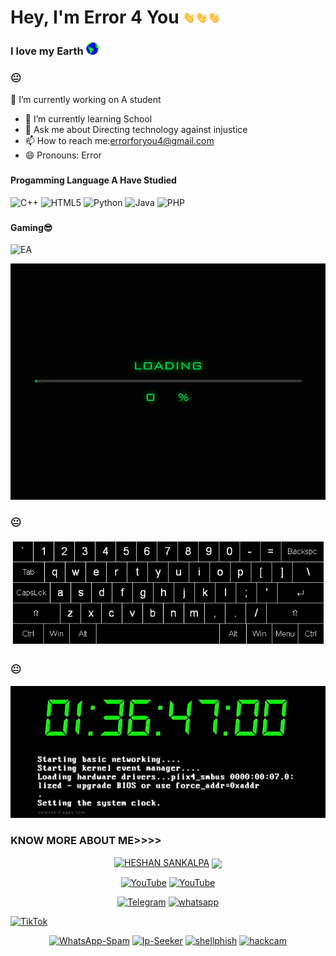 ### <h1>Hey, I'm Error 4 You <img src='https://raw.githubusercontent.com/Error-For-You/Error-For-You/main/Hi.gif' width=20px><img src='https://raw.githubusercontent.com/Error-For-You/Error-For-You/main/Hi.gif' width=20px><img src='https://raw.githubusercontent.com/Error-For-You/Error-For-You/main/Hi.gif' width=20px>

</h1>

### <p>I love my Earth  <img src='https://raw.githubusercontent.com/Error-For-You/Error-For-You/main/Earth.gif' width=20px></p>

### 😐

 🔭 I’m currently working on A student
- 🌱 I’m currently learning School
- 💬 Ask me about Directing technology against injustice
- 📫 How to reach me:errorforyou4@gmail.com
- 😄 Pronouns: Error

### <h4>Progamming Language A Have Studied</h4>

  ![C++](https://img.shields.io/badge/c++-%2300599C.svg?style=for-the-badge&logo=c%2B%2B&logoColor=white)    ![HTML5](https://img.shields.io/badge/html5-%23E34F26.svg?style=for-the-badge&logo=html5&logoColor=white)   ![Python](https://img.shields.io/badge/python-3670A0?style=for-the-badge&logo=python&logoColor=ffdd54)   ![Java](https://img.shields.io/badge/java-%23ED8B00.svg?style=for-the-badge&logo=java&logoColor=white)   ![PHP](https://img.shields.io/badge/php-%23777BB4.svg?style=for-the-badge&logo=php&logoColor=white)
  
  ### <h4>Gaming😎</h4>
  
 ![EA](https://img.shields.io/badge/ea-%23000000.svg?style=for-the-badge&logo=ea&logoColor=FF0F00)



<p align="center"><img src="error.gif" alt="Bt">
  </p>
  
### 😐


  
<p align="center"><img src="110318584-81067880-7fc2-11eb-8391-152d308e7f2b.gif" alt="Bt">
</p>

### 😐

  
<p align="center"><a href="https://github.com/Error-For-You"><img title="Error-For-You" src="hack.gif"></a>
</p>
  
### KNOW MORE ABOUT ME>>>>
<p align="center">
<a href="https://github.com/Error-For-You"><img title="HESHAN SANKALPA" src="https://github-readme-stats.vercel.app/api?username=Error-For-You&show_icons=true&include_all_commits=true&theme=chartreuse-dark&cache_seconds=3200"></a>
<a href="https://github.com/Error-For-You"><img align="center" src="https://github-readme-stats.vercel.app/api/top-langs/?username=Error-For-You&theme=dark&hide_langs_below=1&layout=compact" width="360px"/></a>
</p>

<p align="center">
<a href="https://rebrand.ly/githubprof"><img title="YouTube" src="https://img.shields.io/badge/heshan-TMD-brightgreen?style=for-the-badge&logo=github"></a>
<a href="https://rebrand.ly/noobhackers"><img title="YouTube" src="https://img.shields.io/badge/YouTube-Heshan Sankalpa-red?style=for-the-badge&logo=Youtube"></a>
</p>

<p align="center">
<a href="https://t.me/h4ck199"><img title="Telegram" src="https://img.shields.io/badge/Telegram-black?style=for-the-badge&logo=Telegram"></a>
<a href="https://chat.whatsapp.com/FkcQ98SucwgK1TbTfGWzsR"><img title="whatsapp" src="https://img.shields.io/badge/whatsapp-blue?style=for-the-badge&logo=whatsapp"></a>

<a href="https://chat.whatsapp.com/FkcQ98SucwgK1TbTfGWzsR">![TikTok](https://img.shields.io/badge/H4CK.LK-%23000000.svg?style=for-the-badge&logo=TikTok&logoColor=FF0F00)</a>
<p align="center">
<a href="https://github.com/Error-For-You/WhatsApp-Spam"><img title="WhatsApp-Spam" src="https://github-readme-stats.vercel.app/api/pin/?username=Error-For-You&repo=WhatsApp-Spam&theme=highcontrast"></a>
<a href="https://github.com/Error-For-You/Ip-Seeker"><img title="Ip-Seeker" src="https://github-readme-stats.vercel.app/api/pin/?username=Error-For-You&repo=Ip-Seeker&theme=highcontrast"></a>
<a href="https://github.com/Error-For-You/shellphish"><img title="shellphish" src="https://github-readme-stats.vercel.app/api/pin/?username=Error-For-You&repo=shellphish&theme=highcontrast"></a>
<a href="https://github.com/Error-For-You/hackcam"><img title="hackcam" src="https://github-readme-stats.vercel.app/api/pin/?username=Error-For-You&repo=hackcam&theme=highcontrast"></a>
</p>
